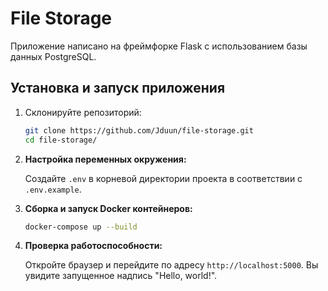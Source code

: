 # File Storage

Приложение написано на фреймфорке Flask с использованием базы данных PostgreSQL.

## Установка и запуск приложения


1. Склонируйте репозиторий:
   ```sh
   git clone https://github.com/Jduun/file-storage.git
   cd file-storage/
   ```
   
2. **Настройка переменных окружения:**

    Создайте `.env` в корневой директории проекта в соответствии с `.env.example`.

3. **Сборка и запуск Docker контейнеров:**

      ```sh
      docker-compose up --build
      ```

4. **Проверка работоспособности:**

   Откройте браузер и перейдите по адресу `http://localhost:5000`. Вы увидите запущенное надпись "Hello, world!".

